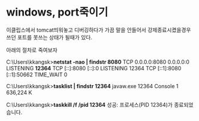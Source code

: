 # windows, port죽이기



이클립스에서 tomcat띄워놓고 디버깅하다가 가끔 말을 안들어서 강제종료시켰을경우 쓰던 포트를 못쓰는 상태가 될때가 있다.

아래의 절차로 죽여보자

C:\Users\kkangsk>**netstat -nao | findstr 8080**
TCP 0.0.0.0:8080 0.0.0.0:0 LISTENING **12364**
TCP [::]:8080 [::]:0 LISTENING 12364
TCP [::1]:8080 [::1]:50662 TIME_WAIT 0

C:\Users\kkangsk>**tasklist | findstr 12364**
javaw.exe 12364 Console 1 636,224 K

C:\Users\kkangsk>**taskkill /f /pid 12364**
성공: 프로세스(PID 12364)가 종료되었습니다.